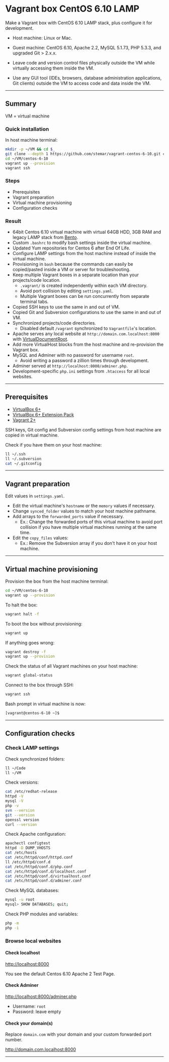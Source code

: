 # Vagrant box CentOS 6.10 LAMP

Make a Vagrant box with CentOS 6.10 LAMP stack, plus configure it for development.

- Host machine: Linux or Mac.
- Guest machine: CentOS 6.10, Apache 2.2, MySQL 5.1.73, PHP 5.3.3, and upgraded Git > 2.x.x.

- Leave code and version control files physically outside the VM while virtually accessing them inside the VM.
- Use any GUI tool (IDEs, browsers, database administration applications, Git clients) outside the VM to access code and data inside the VM.

---

## Summary

VM = virtual machine

### Quick installation

In host machine terminal:

```bash
mkdir -p ~/VM && cd $_
git clone --depth 1 https://github.com/stemar/vagrant-centos-6-10.git centos-6-10
cd ~/VM/centos-6-10
vagrant up --provision
vagrant ssh
```

### Steps

- Prerequisites
- Vagrant preparation
- Virtual machine provisioning
- Configuration checks

### Result

- 64bit Centos 6.10 virtual machine with virtual 64GB HDD, 3GB RAM and legacy LAMP stack from [Bento](https://app.vagrantup.com/bento/boxes/centos-6).
- Custom `.bashrc` to modify bash settings inside the virtual machine.
- Updated Yum repositories for Centos 6 after End Of Life.
- Configure LAMP settings from the host machine instead of inside the virtual machine.
- Provisioning in `bash` because the commands can easily be copied/pasted inside a VM or server for troubleshooting.
- Keep multiple Vagrant boxes in a separate location than your projects/code location.
    - `.vagrant/` is created independently within each VM directory.
    - Avoid port collision by editing `settings.yaml`.
    - Multiple Vagrant boxes can be run concurrently from separate terminal tabs.
- Copied SSH keys to use the same in and out of VM.
- Copied Git and Subversion configurations to use the same in and out of VM.
- Synchronized projects/code directories.
    - Disabled default `/vagrant` synchronized to `Vagrantfile`'s location.
- Apache serves any local website at `http://domain.com.localhost:8000` with [VirtualDocumentRoot](https://httpd.apache.org/docs/2.2/mod/mod_vhost_alias.html).
- Add more VirtualHost blocks from the host machine and re-provision the Vagrant box.
- MySQL and Adminer with no password for username `root`.
    - Avoid writing a password a zillion times through development.
- Adminer served at `http://localhost:8000/adminer.php`.
- Development-specific `php.ini` settings from `.htaccess` for all local websites.

---

## Prerequisites

- [VirtualBox 6+](https://www.virtualbox.org/wiki/Downloads)
- [VirtualBox 6+ Extension Pack](https://www.virtualbox.org/wiki/Downloads)
- [Vagrant 2+](https://www.vagrantup.com/downloads.html)

SSH keys, Git config and Subversion config settings from host machine are copied in virtual machine.

Check if you have them on your host machine:

```bash
ll ~/.ssh
ll ~/.subversion
cat ~/.gitconfig
```

---

## Vagrant preparation

Edit values in `settings.yaml`.

- Edit the virtual machine's `hostname` or the `memory` values if necessary.
- Change `synced_folder` values to match your host machine pathname.
- Add arrays to the `forwarded_ports` value if necessary.
    - Ex.: Change the forwarded ports of this virtual machine to avoid port collision if you have multiple virtual machines running at the same time.
- Edit the `copy_files` values:
    - Ex.: Remove the Subversion array if you don't have it on your host machine.

---

## Virtual machine provisioning

Provision the box from the host machine terminal:

```bash
cd ~/VM/centos-6-10
vagrant up --provision
```

To halt the box:

```bash
vagrant halt -f
```

To boot the box without provisioning:

```bash
vagrant up
```

If anything goes wrong:

```bash
vagrant destroy -f
vagrant up --provision
```

Check the status of all Vagrant machines on your host machine:

```bash
vagrant global-status
```

Connect to the box through SSH:

```bash
vagrant ssh
```

Bash prompt in virtual machine is now:

```bash
[vagrant@centos-6-10 ~]$
```

---

## Configuration checks

### Check LAMP settings

Check synchronized folders:

```bash
ll ~/Code
ll ~/VM
```

Check versions:

```bash
cat /etc/redhat-release
httpd -V
mysql -V
php -v
svn --version
git --version
openssl version
curl --version
```

Check Apache configuration:

```bash
apachectl configtest
httpd -D DUMP_VHOSTS
cat /etc/hosts
cat /etc/httpd/conf/httpd.conf
ll /etc/httpd/conf.d
cat /etc/httpd/conf.d/php.conf
cat /etc/httpd/conf.d/localhost.conf
cat /etc/httpd/conf.d/virtualhost.conf
cat /etc/httpd/conf.d/adminer.conf
```

Check MySQL databases:

```bash
mysql -u root
mysql> SHOW DATABASES; quit;
```

Check PHP modules and variables:

```bash
php -m
php -i
```

### Browse local websites

#### Check localhost

<http://localhost:8000>

You see the default Centos 6.10 Apache 2 Test Page.

#### Check Adminer

<http://localhost:8000/adminer.php>

- Username: `root`
- Password: leave empty

#### Check your domain(s)

Replace `domain.com` with your domain and your custom forwarded port number.

<http://domain.com.localhost:8000>

---
